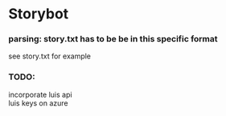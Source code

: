 # Storybot

### parsing: story.txt has to be be in this specific format  
see story.txt for example  
  

### TODO:  
incorporate luis api  
luis keys on azure